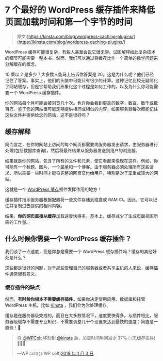 # 7 个最好的 WordPress 缓存插件来降低页面加载时间和第一个字节的时间

> 原文:[https://kinsta.com/blog/wordpress-caching-plugins/](https://kinsta.com/blog/wordpress-caching-plugins/)

WordPress 缓存可能很复杂，有些人甚至会说它很无聊。试图解释如此复杂技术的细节可能需要一整本书。然而，我们可以通过将缓存比作一个简单的数学问题来分解缓存的概念。

10 乘以 2 是多少？大多数人能马上告诉你答案是 20。这是为什么呢？他们已经记住了答案。事实上，他们的头脑中可能只有很少的计算。这种记忆比较无疑简化了网站缓存，但是它帮助我们形象化这个过程是如何工作的，以及为什么你可能需要一个 WordPress 缓存插件。

你的网站每个月可能会被浏览几十次。也许你会看到更高的数字，数百、数千或数百万。鉴于您的网站很可能定期提供相同或相似的内容，如果服务器每次都能记住这些文件并提供给您的网站，这不是很好吗？

 ## 缓存解释

简而言之，在你的网站上访问的每个网页都需要向服务器发出请求，由服务器进行处理(包括数据库查询)，然后将最终结果从服务器发送到用户的浏览器。

结果就是你的网站，包含了所有的文件和元素，使它看起来像现在这样。例如，你可能有一个标题、图片、一个[菜单](https://kinsta.com/blog/wordpress-menu-plugins/)和一个博客。由于服务器必须处理所有这些请求，所以需要一些时间才能将完整的网页交付给用户，特别是对于笨重或较大的网站。

这就是一个 [WordPress 缓存](https://kinsta.com/blog/wordpress-cache/)插件发挥作用的地方！

缓存插件指示服务器根据配置将一些文件存储到磁盘或 RAM 中。因此，它可以记住并复制过去提供的相同内容。









结果，**你的网页直接从缓存**加载速度快得多。基本上，缓存减少了生成页面视图所需的工作量。

## 什么时候你需要一个 WordPress 缓存插件？

我们谈了一点速度，但是你总是需要一个 WordPress 缓存插件吗？缓存的其他好处是什么？

这些都是很好的问题，对于那些管理自己的服务器或者共享主机的人来说，缓存插件通常很有意义。

### 缓存插件的缺点

然而，**有时候你根本不需要缓存插件**。如果你决定使用应用、数据库和托管 WordPress 主机，比如 [Kinsta](https://kinsta.com/) ，我们会为你处理缓存。

缓存是在服务器级完成的，而且在大多数情况下，速度要快得多。与插件相比，服务器级缓存不需要专业知识，不需要调整几十个设置来达到最快的速度；简直是一直快！🚀

> 将 [@WPColt](https://twitter.com/WPColt?ref_src=twsrc%5Etfw) 移动到 [@kinsta](https://twitter.com/kinsta?ref_src=twsrc%5Etfw) 后，加载时间瞬间减少 37%！(无缓存插件)🚀🚀🚀
> 
> —WP colt(@ WP colt)[2018 年 1 月 3 日](https://twitter.com/WPColt/status/948585957757988865?ref_src=twsrc%5Etfw)
